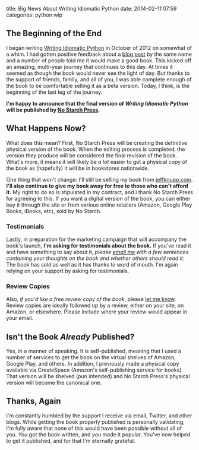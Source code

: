 title: Big News About Writing Idiomatic Python
date: 2014-02-11 07:59
categories: python wip

## The Beginning of the End

I began writing [Writing Idiomatic Python](https://www.jeffknupp.com/writing-idiomatic-python-ebook)
in October of 2012 on somewhat of a whim. I had gotten positive feedback about a
[blog post](http://www.jeffknupp.com/blog/2012/10/04/writing-idiomatic-python/) by the same name
and a number of people told me it would make a good book. This kicked off an
amazing, multi-year journey that continues to this day. At times it seemed as
though the book would never see the light of day. But thanks to the support of
friends, family, and all of you, I was able complete enough of the book to be
comfortable selling it as a beta version. Today, I think, is the beginning 
of the last leg of the journey.

**I'm happy to announce that the final version of *Writing Idiomatic Python* will be published by [No Starch Press](http://www.nostarch.com).**

<!--more-->

## What Happens Now?

What does this mean? First, No Starch Press will be creating the definitive physical version of the book. 
When the editing process is completed, the version they produce will be
considered the final revision of the book. What's more, it means it will likely
be *a lot* easier to get a physical copy of the book as (hopefully) it will be
in bookstores nationwide.

One thing that won't change: I'll still be selling my book from
[jeffknupp.com](https://www.jeffknupp.com/writing-idiomatic-python-ebook).
**I'll also continue to give my book away for free to those who can't afford it.**
My right to do so is stipulated in my contract, and I thank No Starch Press for
agreeing to this. If you want a digital version of the book, you can either buy
it through the site or from various online retailers (Amazon, Google Play Books, iBooks, etc),
sold by No Starch. 

### Testimonials

Lastly, in preparation for the marketing campaign that will accompany the book's
launch, **I'm asking for testimonials about the book.** If you've read it and
have something to say about it, *please [email me](mailto:jeff@jeffknupp.com) with a few sentences containing your thoughts on the book and whether others should read it*. The book has sold as well as it has thanks to
word of mouth. I'm again relying on your support by asking for testimonials.

### Review Copies

Also, *if you'd like a free review copy of the book*, please [let me know](mailto:jeff@jeffknupp.com). Review copies
are ideally followed up by a review, either on your site, on Amazon, or
elsewhere. Please include where your review would appear in your email.

## Isn't the Book *Already* Published?

Yes, in a manner of speaking. It is self-published, meaning that I used a
number of services to get the book on the virtual shelves of Amazon, Google
Play, and others. In addition, I previously made a physical copy available via CreateSpace
(Amazon's self-publishing service for books). That version will be shelved (pun
intended) and No Starch Press's physical version will become the canonical
one.

## Thanks, Again

I'm constantly humbled by the support I receive via email, Twitter, and other
blogs. While getting the book properly published is personally validating, I'm fully 
aware that none of this would have been possible without all of you. *You* got
the book written, and *you* made it popular. You've now helped to get it
published, and for that I'm eternally grateful.
